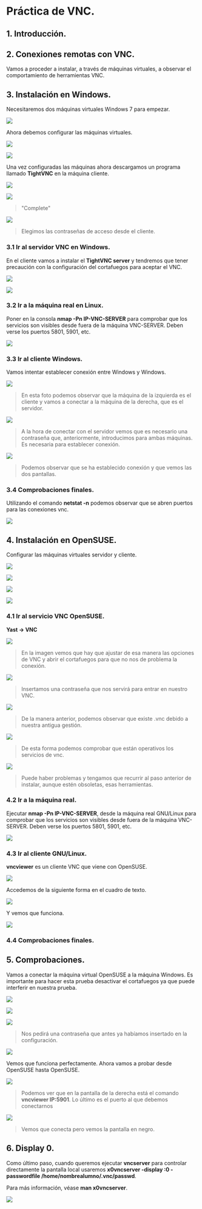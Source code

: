 # Práctica de VNC.

## 1. Introducción.

## 2. Conexiones remotas con VNC.

Vamos a proceder a instalar, a través de máquinas virtuales, a observar el comportamiento de herramientas VNC.

## 3. Instalación en Windows.

Necesitaremos dos máquinas virtuales Windows 7 para empezar.

![](./img/img1.PNG)

Ahora debemos configurar las máquinas virtuales.

![](./img/img2.PNG)

![](./img/img3.PNG)

Una vez configuradas las máquinas ahora descargamos un programa llamado **TightVNC** en la máquina cliente.

![](./img/img4.PNG)

![](./img/img5.PNG)

> "Complete"

![](./img/img6.PNG)

> Elegimos las contraseñas de acceso desde el cliente.

### 3.1 Ir al servidor VNC en Windows.

En el cliente vamos a instalar el **TightVNC server** y tendremos que tener precaución con la configuración del cortafuegos para aceptar el VNC.

![](./img/img7.PNG)

![](./img/img8.PNG)

###	 3.2 Ir a la máquina real en Linux.

Poner en la consola **nmap -Pn IP-VNC-SERVER** para comprobar que los servicios son visibles desde fuera de la máquina VNC-SERVER. Deben verse los puertos 5801, 5901, etc.

![](./img/img17.PNG)

### 3.3 Ir al cliente Windows.

Vamos intentar establecer conexión entre Windows y Windows.

![](./img/img20.PNG)

> En esta foto podemos observar que la máquina de la izquierda es el cliente y vamos a conectar a la máquina de la derecha, que es el servidor.

![](./img/img21.PNG)

> A la hora de conectar con el servidor vemos que es necesario una contraseña que, anteriormente, introducimos para ambas máquinas. Es necesaria para establecer conexión.

![](./img/img22.PNG)

> Podemos observar que se ha establecido conexión y que vemos las dos pantallas.

### 3.4 Comprobaciones finales.

Utilizando el comando **netstat -n** podemos observar que se abren puertos para las conexiones vnc.

![](./img/img19.PNG)

## 4. Instalación en OpenSUSE.

Configurar las máquinas virtuales servidor y cliente.

![](./img/confsuse.PNG)

![](./img/confsuse2.PNG)

![](./img/confsuse3.PNG)

![](./img/confsuse4.PNG)

### 4.1 Ir al servicio VNC OpenSUSE.

**Yast -> VNC**

![](./img/img9.PNG)

> En la imagen vemos que hay que ajustar de esa manera las opciones de VNC y abrir el cortafuegos para que no nos de problema la conexión.

![](./img/img10.PNG)

> Insertamos una contraseña que nos servirá para entrar en nuestro VNC.

![](./img/img11.PNG)

> De la manera anterior, podemos observar que existe .vnc debido a nuestra antigua gestión.

![](./img/img12.PNG)

> De esta forma podemos comprobar que están operativos los servicios de vnc.

![](./img/nota1.PNG)

> Puede haber problemas y tengamos que recurrir al paso anterior de instalar, aunque estén obsoletas, esas herramientas.

### 4.2 Ir a la máquina real.

Ejecutar **nmap -Pn IP-VNC-SERVER**, desde la máquina real GNU/Linux para comprobar que los servicios son visibles desde fuera de la máquina VNC-SERVER. Deben verse los puertos 5801, 5901, etc.

![](./img/img13.PNG)

### 4.3 Ir al cliente GNU/Linux.

**vncviewer** es un cliente VNC que viene con OpenSUSE.

![](./img/img14.PNG)

Accedemos de la siguiente forma en el cuadro de texto.

![](./img/img15.PNG)

Y vemos que funciona.

![](./img/img16.PNG)

### 4.4 Comprobaciones finales.

## 5. Comprobaciones.

Vamos a conectar la máquina virtual OpenSUSE a la máquina Windows. Es importante para hacer esta prueba desactivar el cortafuegos ya que puede interferir en nuestra prueba.

![](./img/img23.PNG)

![](./img/img24.PNG)

![](./img/img25.PNG)

> Nos pedirá una contraseña que antes ya habíamos insertado en la configuración.

![](./img/img26.PNG)

Vemos que funciona perfectamente. Ahora vamos a probar desde OpenSUSE hasta OpenSUSE.

![](./img/img28.PNG)

> Podemos ver que en la pantalla de la derecha está el comando **vncviewer IP:5901**. Lo último es el puerto al que debemos conectarnos

![](./img/img28.PNG)

> Vemos que conecta pero vemos la pantalla en negro.

## 6. Display 0.

Como último paso, cuando queremos ejecutar **vncserver** para controlar directamente la pantalla local usaremos **x0vncserver -display :0 -passwordfile /home/nombrealumno/.vnc/passwd**.

Para más información, véase **man x0vncserver**.

![](./img/img27.PNG)
